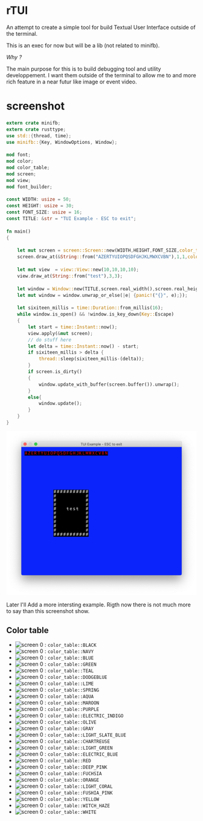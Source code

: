 # rTUI 

An attempt to create a simple tool for build Textual User Interface outside of the terminal. 

This is an exec for now but will be a lib (not related to minifb).

*Why ?* 

The main purpose for this is to build debugging tool and utility developpement. 
I want them outside of the terminal to allow me to and more rich feature in a near futur like image or event video. 

# screenshot

```rust
extern crate minifb;
extern crate rusttype;
use std::{thread, time};
use minifb::{Key, WindowOptions, Window};

mod font;
mod color;
mod color_table;
mod screen;
mod view;
mod font_builder;

const WIDTH: usize = 50;
const HEIGHT: usize = 30;
const FONT_SIZE: usize = 16;
const TITLE: &str = "TUI Example - ESC to exit";

fn main() 
{

	let mut screen = screen::Screen::new(WIDTH,HEIGHT,FONT_SIZE,color_table::BLUE);
	screen.draw_at(&String::from("AZERTYUIOPQSDFGHJKLMWXCVBN"),1,1,color_table::RED,color_table::BLACK);

	let mut view  = view::View::new(10,10,10,10);
	view.draw_at(String::from("test"),3,3);

	let window = Window::new(TITLE,screen.real_width(),screen.real_height(),WindowOptions::default());
	let mut window = window.unwrap_or_else(|e| {panic!("{}", e);});

	let sixiteen_millis = time::Duration::from_millis(16);
	while window.is_open() && !window.is_key_down(Key::Escape)
	{
		let start = time::Instant::now();
		view.apply(&mut screen);
		// do stuff here
		let delta = time::Instant::now() - start;
		if sixiteen_millis > delta {
			thread::sleep(sixiteen_millis-(delta));
		}
		if screen.is_dirty()
		{
			window.update_with_buffer(screen.buffer()).unwrap();
		}
		else{
			window.update();
		}
	}
}
```

![screen 0](screenshot/screen_0.png)

Later I'll Add a more intersting example. Rigth now there is not much more to say than this screenshot show. 


## Color table

* ![screen 0](https://www.htmlcsscolor.com/preview/32x32/000000.png) : `color_table::BLACK`
* ![screen 0](https://www.htmlcsscolor.com/preview/32x32/000080.png) : `color_table::NAVY`
* ![screen 0](https://www.htmlcsscolor.com/preview/32x32/0000FF.png) : `color_table::BLUE`
* ![screen 0](https://www.htmlcsscolor.com/preview/32x32/008000.png) : `color_table::GREEN`
* ![screen 0](https://www.htmlcsscolor.com/preview/32x32/008080.png) : `color_table::TEAL`
* ![screen 0](https://www.htmlcsscolor.com/preview/32x32/0080FF.png) : `color_table::DODGEBLUE`
* ![screen 0](https://www.htmlcsscolor.com/preview/32x32/00FF00.png) : `color_table::LIME`
* ![screen 0](https://www.htmlcsscolor.com/preview/32x32/00FF80.png) : `color_table::SPRING`
* ![screen 0](https://www.htmlcsscolor.com/preview/32x32/00FFFF.png) : `color_table::AQUA`
* ![screen 0](https://www.htmlcsscolor.com/preview/32x32/800000.png) : `color_table::MAROON`
* ![screen 0](https://www.htmlcsscolor.com/preview/32x32/800080.png) : `color_table::PURPLE`
* ![screen 0](https://www.htmlcsscolor.com/preview/32x32/8000FF.png) : `color_table::ELECTRIC_INDIGO`
* ![screen 0](https://www.htmlcsscolor.com/preview/32x32/808000.png) : `color_table::OLIVE`
* ![screen 0](https://www.htmlcsscolor.com/preview/32x32/808080.png) : `color_table::GRAY`
* ![screen 0](https://www.htmlcsscolor.com/preview/32x32/8080FF.png) : `color_table::LIGHT_SLATE_BLUE`
* ![screen 0](https://www.htmlcsscolor.com/preview/32x32/80FF00.png) : `color_table::CHARTREUSE`
* ![screen 0](https://www.htmlcsscolor.com/preview/32x32/80FF80.png) : `color_table::LIGHT_GREEN`
* ![screen 0](https://www.htmlcsscolor.com/preview/32x32/80FFFF.png) : `color_table::ELECTRIC_BLUE`
* ![screen 0](https://www.htmlcsscolor.com/preview/32x32/FF0000.png) : `color_table::RED`
* ![screen 0](https://www.htmlcsscolor.com/preview/32x32/FF0080.png) : `color_table::DEEP_PINK`
* ![screen 0](https://www.htmlcsscolor.com/preview/32x32/FF00FF.png) : `color_table::FUCHSIA`
* ![screen 0](https://www.htmlcsscolor.com/preview/32x32/FF8000.png) : `color_table::ORANGE`
* ![screen 0](https://www.htmlcsscolor.com/preview/32x32/FF8080.png) : `color_table::LIGHT_CORAL`
* ![screen 0](https://www.htmlcsscolor.com/preview/32x32/FF80FF.png) : `color_table::FUSHIA_PINK`
* ![screen 0](https://www.htmlcsscolor.com/preview/32x32/FFFF00.png) : `color_table::YELLOW`
* ![screen 0](https://www.htmlcsscolor.com/preview/32x32/FFFF80.png) : `color_table::WITCH_HAZE`
* ![screen 0](https://www.htmlcsscolor.com/preview/32x32/ffffff.png) : `color_table::WHITE`


